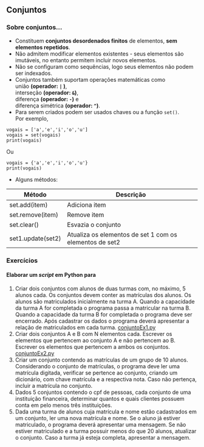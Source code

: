 ## Conjuntos

### Sobre conjuntos...
- Constituem **conjuntos desordenados finitos** de elementos, **sem elementos repetidos**.
- Não admitem modificar elementos existentes - seus elementos são imutáveis, no entanto permitem incluir novos elementos.
- Não se configuram como sequências, logo seus elementos não podem ser indexados.
- Conjuntos também suportam operações matemáticas como  
união **(operador:  `|`  )**,  
interseção **(operador: `&`)**,  
diferença **(operador: `-`)** e  
diferença simétrica **(operador: `^`)**.  
- Para serem criados podem ser usados chaves ou a função `set()`.  
Por exemplo, 
```
vogais = ['a','e','i','o','u']
vogais = set(vogais)
print(vogais)
```
Ou
```
vogais = {'a','e','i','o','u'}
print(vogais)
```
- Alguns métodos:

| Método | Descrição |
| ------ | --------- |
| set.add(item) | Adiciona item |
| set.remove(item) | Remove item |
| set.clear() | Esvazia o conjunto |
| set1.update(set2) | Atualiza os elementos de set 1 com os elementos de set2|

### Exercícios
#### Elaborar um *script* em Python para
1. Criar dois conjuntos com alunos de duas turmas com, no máximo, 5 alunos cada.
Os conjuntos devem conter as matrículas dos alunos. Os alunos são matriculados inicialmente na turma A.
Quando a capacidade da turma A for completada o programa passa a matricular na turma B.
Quando a capacidade da turma B for completada o programa deve ser encerrado.
Após cadastrar os dados o programa deverá apresentar a relação de matriculados em cada turma. [conjuntoEx1.py](https://github.com/claytonjasilva/prog_exemplos/blob/main/conjuntoEx1.py)
2. Criar dois conjuntos A e B com N elementos cada. Escrever os elementos que pertencem ao conjunto A e não pertencem ao B.
Escrever os elementos que pertencem a ambos os conjuntos. [conjuntoEx2.py](https://github.com/claytonjasilva/prog_exemplos/blob/main/conjuntoEx2.py)
3. Criar um conjunto contendo as matrículas de um grupo de 10 alunos.
Considerando o conjunto de matrículas, o programa deve ler uma matrícula digitada, verificar se pertence ao conjunto,
criando um dicionário, com chave matrícula e a respectiva nota. Caso não pertença, incluir a matrícula no conjunto.
4. Dados 5 conjuntos contendo o cpf de pessoas, cada conjunto de uma instituição financeira, determinar quantos e quais clientes possuem conta em pelo menos três instituições.
5. Dada uma turma de alunos cuja matrícula e nome estão cadastrados em um conjunto, ler uma nova matrícula e nome.
Se o aluno já estiver matriculado, o programa deverá apresentar uma mensagem.
Se não estiver matriculado e a turma possuir menos do que 20 alunos, atualizar o conjunto.
Caso a turma já esteja completa, apresentar a mensagem.






